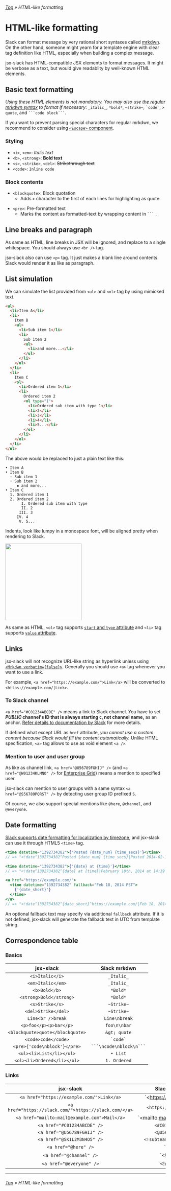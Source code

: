 ###### [Top](../README.md) &raquo; HTML-like formatting

# HTML-like formatting

Slack can format message by very rational short syntaxes called [mrkdwn]. On the other hand, someone might yearn for a template engine with clear tag definition like HTML, especially when building a complex message.

jsx-slack has HTML-compatible JSX elements to format messages. It might be verbose as a text, but would give readablity by well-known HTML elements.

## Basic text formatting

_Using these HTML elements is not mandatory. You may also use [the regular mrkdwn syntax][mrkdwn] to format if necessary_: `_italic_`, `*bold*`, `~strike~`, `` `code` ``, `> quote`, and ` ```code block``` `.

If you want to prevent parsing special characters for regular mrkdwn, we recommend to consider using [`<Escape>` component](about-escape-and-exact-mode.md#special-characters).

[mrkdwn]: https://api.slack.com/reference/surfaces/formatting

### Styling

- `<i>`, `<em>`: _Italic text_
- `<b>`, `<strong>`: **Bold text**
- `<s>`, `<strike>`, `<del>`: ~~Strikethrough text~~
- `<code>`: `Inline code`

### Block contents

- `<blockquote>`: Block quotation
  - Adds `>` character to the first of each lines for highlighting as quote.

* `<pre>`: Pre-formatted text
  - Marks the content as formatted-text by wrapping content in ` ``` ` .

## Line breaks and paragraph

As same as HTML, line breaks in JSX will be ignored, and replace to a single whitespace. You should always use `<br />` tag.

jsx-slack also can use `<p>` tag. It just makes a blank line around contents. Slack would render it as like as paragraph.

## List simulation

We can simulate the list provided from `<ul>` and `<ol>` tag by using mimicked text.

```html
<ul>
  <li>Item A</li>
  <li>
    Item B
    <ul>
      <li>Sub item 1</li>
      <li>
        Sub item 2
        <ul>
          <li>and more...</li>
        </ul>
      </li>
    </ul>
  </li>
  <li>
    Item C
    <ol>
      <li>Ordered item 1</li>
      <li>
        Ordered item 2
        <ol type="I">
          <li>Ordered sub item with type 1</li>
          <li>2</li>
          <li>3</li>
          <li>4</li>
          <li>5...</li>
        </ol>
      </li>
    </ol>
  </li>
</ul>
```

The above would be replaced to just a plain text like this:

```
• Item A
• Item B
  ◦ Sub item 1
  ◦ Sub item 2
     ▪︎ and more...
• Item C
  1. Ordered item 1
  2. Ordered item 2
       I. Ordered sub item with type
       II. 2
      III. 3
     IV. 4
      V. 5...
```

Indents, look like lumpy in a monospace font, will be aligned pretty when rendering to Slack.

[<img src="https://raw.githubusercontent.com/speee/jsx-slack/master/docs/preview-btn.svg?sanitize=true" width="240" />](https://api.slack.com/tools/block-kit-builder?mode=message&blocks=%5B%7B%22type%22%3A%22section%22%2C%22text%22%3A%7B%22type%22%3A%22mrkdwn%22%2C%22text%22%3A%22%E2%80%A2%20Item%20A%5Cn%E2%80%A2%20Item%20B%5Cn%E2%80%87%20%E2%97%A6%20Sub%20item%201%5Cn%E2%80%87%20%E2%97%A6%20Sub%20item%202%5Cn%E2%80%87%20%E2%80%84%E2%80%8A%20%E2%96%AA%EF%B8%8E%20and%20more...%5Cn%E2%80%A2%20Item%20C%5Cn%E2%80%87%201.%20Ordered%20item%201%5Cn%E2%80%87%202.%20Ordered%20item%202%5Cn%E2%80%87%20%E2%80%83%E2%80%8A%20%E2%80%87%E2%80%8AI.%20Ordered%20sub%20item%20with%20type%5Cn%E2%80%87%20%E2%80%83%E2%80%8A%20%E2%80%84%E2%80%8AII.%202%5Cn%E2%80%87%20%E2%80%83%E2%80%8A%20%E2%80%8AIII.%203%5Cn%E2%80%87%20%E2%80%83%E2%80%8A%20IV.%204%5Cn%E2%80%87%20%E2%80%83%E2%80%8A%20%E2%80%85V.%205...%22%2C%22verbatim%22%3Atrue%7D%7D%5D)

As same as HTML, `<ol>` tag supports [`start` and `type` attribute](https://developer.mozilla.org/en-US/docs/Web/HTML/Element/ol#Attributes) and `<li>` tag supports [`value` attribute](https://developer.mozilla.org/en-US/docs/Web/HTML/Element/li#Attributes).

## Links

jsx-slack will not recognize URL-like string as hyperlink unless using [`<Mrkdwn verbatim={false}>`](block-elements.md#mrkdwn). Generally you should use `<a>` tag whenever you want to use a link.

For example, `<a href="https://example.com/">Link</a>` will be converted to `<https://example.com/|Link>`.

### To Slack channel

`<a href="#C01234ABCDE" />` means a link to Slack channel. You have to set **_PUBLIC_ channel's ID that is always starting `C`, not channel name,** as an anchor. [Refer details to documentation by Slack](https://api.slack.com/messaging/composing/formatting#linking-channels) for more details.

If defined what except URL as `href` attribute, _you cannot use a custom content because Slack would fill the content automatically._ Unlike HTML specification, `<a>` tag allows to use as void element `<a />`.

### Mention to user and user group

As like as channel link, `<a href="@U56789FGHIJ" />` (and `<a href="@W01234KLMNO" />` for [Enterprise Grid](https://api.slack.com/enterprise-grid#user_ids)) means a mention to specified user.

jsx-slack can mention to user groups with a same syntax `<a href="@S56789PQRST" />` by detecting user group ID prefixed `S`.

Of course, we also support special mentions like `@here`, `@channel`, and `@everyone`.

## Date formatting

[Slack supports date formatting for localization by timezone](https://api.slack.com/messaging/composing/formatting#date-formatting), and jsx-slack can use it through HTML5 `<time>` tag.

```jsx
<time datetime="1392734382">{'Posted {date_num} {time_secs}'}</time>
// => "<!date^1392734382^Posted {date_num} {time_secs}|Posted 2014-02-18 14:39:42 PM>"

<time datetime="1392734382">{'{date} at {time}'}</time>
// => "<!date^1392734382^{date} at {time}|February 18th, 2014 at 14:39 PM>"

<a href="https://example.com/">
  <time datetime="1392734382" fallback="Feb 18, 2014 PST">
    {'{date_short}'}
  </time>
</a>
// => "<!date^1392734382^{date_short}^https://example.com/|Feb 18, 2014 PST>"
```

An optional fallback text may specify via additional `fallback` attribute. If it is not defined, jsx-slack will generate the fallback text in UTC from template string.

## Correspondence table

### Basics

|            jsx-slack             |       Slack mrkdwn        |
| :------------------------------: | :-----------------------: |
|         `<i>Italic</i>`          |        `_Italic_`         |
|        `<em>Italic</em>`         |        `_Italic_`         |
|          `<b>Bold</b>`           |         `*Bold*`          |
|     `<strong>Bold</strong>`      |         `*Bold*`          |
|         `<s>Strike</s>`          |        `~Strike~`         |
|       `<del>Strike</del>`        |        `~Strike~`         |
|        `Line<br />break`         |       `Line\nbreak`       |
|      `<p>foo</p><p>bar</p>`      |       `foo\n\nbar`        |
| `<blockquote>quote</blockquote>` |       `&gt; quote`        |
|       `<code>code</code>`        |       `` `code` ``        |
|   `<pre>{'code\nblock'}</pre>`   | ` ```\ncode\nblock\n``` ` |
|     `<ul><li>List</li></ul>`     |         `• List`          |
|   `<ol><li>Ordered</li></ol>`    |       `1. Ordered`        |

### Links

|                       jsx-slack                       |           Slack mrkdwn            |
| :---------------------------------------------------: | :-------------------------------: |
|       `<a href="https://example.com/">Link</a>`       |   `<https://example.com/|Link>`   |
| `<a href="https://slack.com/">https://slack.com/</a>` |      `<https://slack.com/>`       |
|     `<a href="mailto:mail@example.com">Mail</a>`      | `<mailto:mail@example.com/|Mail>` |
|              `<a href="#C01234ABCDE" />`              |         `<#C01234ABCDE>`          |
|              `<a href="@U56789FGHIJ" />`              |         `<@U56789FGHIJ>`          |
|              `<a href="@SK1L2M3N4O5" />`              |     `<!subteam^SK1L2M3N4O5>`      |
|                 `<a href="@here" />`                  |          `<!here|here>`           |
|                `<a href="@channel" />`                |       `<!channel|channel>`        |
|               `<a href="@everyone" />`                |      `<!everyone|everyone>`       |

---

###### [Top](../README.md) &raquo; HTML-like formatting
